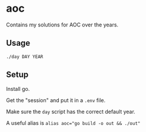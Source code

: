 # aoc

Contains my solutions for AOC over the years.

## Usage

`./day DAY YEAR`

## Setup
Install go.

Get the "session" and put it in a `.env` file.

Make sure the `day` script has the correct default year.

A useful alias is `alias aoc="go build -o out && ./out"`